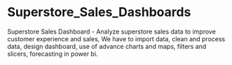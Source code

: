# Superstore_Sales_Dashboards
Superstore Sales Dashboard - Analyze superstore sales data to improve customer experience and sales, We have to import data, clean and process data, design dashboard, use of advance charts and maps,  filters and slicers, forecasting in power bi.
